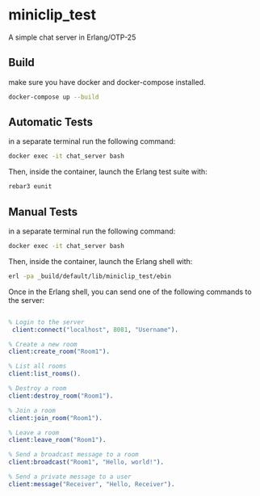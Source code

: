 miniclip_test
=====

A simple chat server in Erlang/OTP-25

Build
-----
make sure you have docker and docker-compose installed.

```bash
docker-compose up --build 
```

Automatic Tests
-----

in a separate terminal run the following command:

```bash
docker exec -it chat_server bash
```
Then, inside the container, launch the Erlang test suite with:

```bash
rebar3 eunit
```

Manual Tests
-----

in a separate terminal run the following command:

```bash
docker exec -it chat_server bash
```
Then, inside the container, launch the Erlang shell with:

```bash
erl -pa _build/default/lib/miniclip_test/ebin
```
Once in the Erlang shell, you can send one of the following commands to the server:
 
```erlang

% Login to the server
 client:connect("localhost", 8081, "Username").

% Create a new room
client:create_room("Room1").

% List all rooms
client:list_rooms().

% Destroy a room
client:destroy_room("Room1").

% Join a room
client:join_room("Room1").

% Leave a room
client:leave_room("Room1").

% Send a broadcast message to a room
client:broadcast("Room1", "Hello, world!").

% Send a private message to a user
client:message("Receiver", "Hello, Receiver").
```